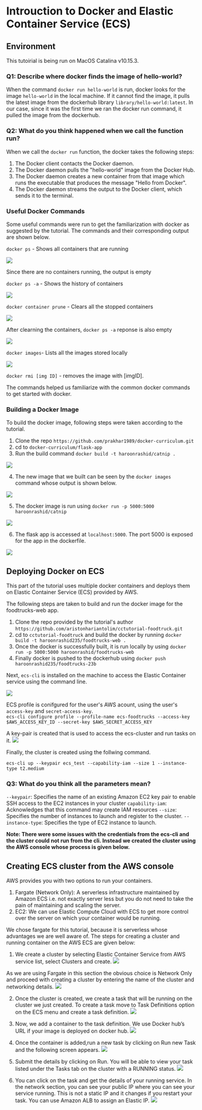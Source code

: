 # Introuction to Docker and Elastic Container Service (ECS)

## Environment
This tutoirial is being run on MacOS Catalina v10.15.3.

### Q1: Describe where docker finds the image of hello-world?
When the command `docker run hello-world` is run, docker looks for the image `hello-world` in the local machine. If it cannot find the image, it pulls the latest image from the dockerhub library `library/hello-world:latest`. In our case, since it was the first time we ran the docker run command, it pulled the image from the dockerhub.

### Q2: What do you think happened when we call the function run?
When we call the `docker run` function, the docker takes the following steps:

1. The Docker client contacts the Docker daemon.
2. The Docker daemon pulls the "hello-world" image from the Docker Hub.
3. The Docker daemon creates a new container from that image which runs the
    executable that produces the message "Hello from Docker".
4. The Docker daemon streams the output to the Docker client, which sends it
    to the terminal.
    
### Useful Docker Commands
Some useful commands were run to get the familiarization with docker as suggested by the tutorial. The commands and their corresponding output are shown below.

`docker ps` - Shows all containers that are running

![](imgs/docker_ps.png)

Since there are no containers running, the output is empty


`docker ps -a` - Shows the history of containers

![](imgs/docker_ps_a.png)

`docker container prune` - Clears all the stopped containers

![](imgs/docker_prune.png)

After clearning the containers, `docker ps -a` reponse is also empty

![](imgs/docker_ps.png)



`docker images`- Lists all the images stored locally

![](imgs/docker_images.png)


`docker rmi [img ID]` - removes the image with [imgID].

The commands helped us familiarize with the common docker commands to get started with docker.

### Building a Docker Image
To build the docker image, following steps were taken according to the tutorial.

1. Clone the repo `https://github.com/prakhar1989/docker-curriculum.git`
2. cd to `docker-curriculum/flask-app`
3. Run the build command `docker build -t haroonrashid/catnip .`

![](imgs/docker_build.png)

4. The new image that we built can be seen by the `docker images` command whose output is shown below.

![](imgs/docker_images_after_build.png)

5. The docker image is run using `docker run -p 5000:5000 haroonrashid/catnip`

![](imgs/docker_run.png)

6. The flask app is accessed at `localhost:5000`. The port 5000 is exposed for the app in the dockerfile.

![](imgs/flask_app.png)

## Deploying Docker on ECS
This part of the tutorial uses multiple docker containers and deploys them on Elastic Container Service (ECS) provided by AWS.

The following steps are taken to build and run the docker image for the foodtrucks-web app.
1. Clone the repo provided by the tutorial's author `https://github.com/aristonhariantolim/cctutorial-foodtruck.git`
2. cd to `cctutorial-foodtruck` and build the docker by running `docker build -t haroonrashid235/foodtrucks-web .`
3. Once the docker is successfully built, it is run locally by using `docker run -p 5000:5000 haroonrashid/foodtrucks-web`
4. Finally docker is pushed to the dockerhub using `docker push haroonrashid235/foodtrucks-23b`

Next, `ecs-cli` is installed on the machine to access the Elastic Container service using the command line.

![](imgs/ecs_cli.png)

ECS profile is conifgured for the user's AWS acount, using the user's `access-key` and `secret-access-key`.  
`ecs-cli configure profile --profile-name ecs-foodtrucks --access-key $AWS_ACCESS_KEY_ID --secret-key $AWS_SECRET_ACCESS_KEY`

A key-pair is created that is used to access the ecs-cluster and run tasks on it.
![](imgs/key_pair.png)

Finally, the cluster is created using the follwing command.

`ecs-cli up --keypair ecs_test --capability-iam --size 1 --instance-type t2.medium`

### Q3: What do you think all the parameters mean?
`--keypair`: Specifies the name of an existing Amazon EC2 key pair to enable SSH access to the EC2 instances in your cluster
`capability-iam`: Acknowledges that this command may create IAM resources
`--size`: Specifies the number of instances to launch and register to the cluster.
`--instance-type`: Specifies the type of EC2 instance to launch.



**Note: There were some issues with the credentials from the ecs-cli and the cluster could not run from the cli. Instead we created the cluster using the AWS console whose process is given below.**

## Creating ECS cluster from the AWS console
AWS provides you with two options to run your containers.
1. Fargate (Network Only): A serverless infrastructure maintained by Amazon ECS i.e. not exactly server less but you do not need to take the pain of maintaining and scaling the server.
2. EC2: We can use Elastic Compute Cloud with ECS to get more control over the server on which your container would be running.

We chose fargate for this tutorial, because it is serverless whose advantages we are well aware of. The steps for creating a cluster and running container on the AWS ECS are given below:

1. We create a cluster by selecting Elastic Container Service from AWS service list, select Clusters and create.
![](imgs/create_cluster.png)

As we are using Fargate in this section the obvious choice is Network Only and proceed with creating a cluster by entering the name of the cluster and networking details.
![](imgs/cluster_created.png)

2. Once the cluster is created, we create a task that will be running on the cluster we just created. To create a task move to Task Definitions option on the ECS menu and create a task definition.
![](imgs/task_created.png)

3. Now, we add a container to the task definition. We use Docker hub’s URL if your image is deployed on docker hub.
![](imgs/add_container.png)

4. Once the container is added,run a new task by clicking on Run new Task and the following screen appears.
![](imgs/launch_task.png)

5. Submit the details by clicking on Run. You will be able to view your task listed under the Tasks tab on the cluster with a RUNNING status.
![](imgs/run_task.png)

6. You can click on the task and get the details of your running service. In the network section, you can see your public IP where you can see your service running. This is not a static IP and it changes if you restart your task. You can use Amazon ALB to assign an Elastic IP.
![](imgs/task_running.png)
